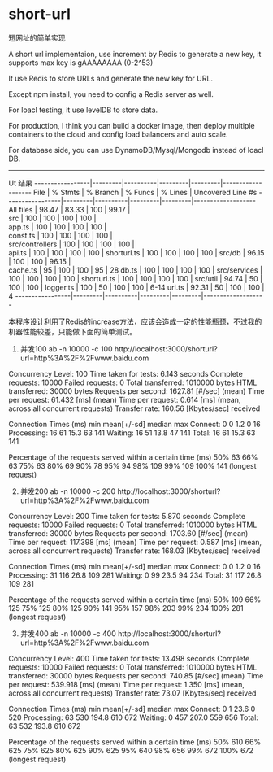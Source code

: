 # short-url

短网址的简单实现

A short url implementaion, use increment by Redis to generate a new key, it supports max key is gAAAAAAAA (0-2^53)

It use Redis to store URLs and generate the new key for URL. 

Except npm install, you need to config a Redis server as well.

For loacl testing, it use levelDB to store data. 

For production, I think you can build a docker image, then deploy multiple containers to the cloud and config load balancers and auto scale.

For database side, you can use DynamoDB/Mysql/Mongodb instead of loacl DB. 




---------------------------------------------------------------------------------------------------


Ut 结果
-----------------|---------|----------|---------|---------|-------------------
File             | % Stmts | % Branch | % Funcs | % Lines | Uncovered Line #s 
-----------------|---------|----------|---------|---------|-------------------
All files        |   98.47 |    83.33 |     100 |   99.17 |                   
 src             |     100 |      100 |     100 |     100 |                   
  app.ts         |     100 |      100 |     100 |     100 |                   
  const.ts       |     100 |      100 |     100 |     100 |                   
 src/controllers |     100 |      100 |     100 |     100 |                   
  api.ts         |     100 |      100 |     100 |     100 | 
  shorturl.ts    |     100 |      100 |     100 |     100 | 
 src/db          |   96.15 |      100 |     100 |   96.15 |                   
  cache.ts       |      95 |      100 |     100 |      95 | 28
  db.ts          |     100 |      100 |     100 |     100 | 
 src/services    |     100 |      100 |     100 |     100 |
  shorturl.ts    |     100 |      100 |     100 |     100 |
 src/util        |   94.74 |       50 |     100 |     100 |
  logger.ts      |     100 |       50 |     100 |     100 | 6-14
  url.ts         |   92.31 |       50 |     100 |     100 | 4
-----------------|---------|----------|---------|---------|-------------------



本程序设计利用了Redis的increase方法，应该会造成一定的性能瓶颈，不过我的机器性能较差，只能做下面的简单测试。

1. 并发100
ab -n 10000 -c 100 http://localhost:3000/shorturl?url=http%3A%2F%2Fwww.baidu.com

Concurrency Level:      100
Time taken for tests:   6.143 seconds
Complete requests:      10000
Failed requests:        0
Total transferred:      1010000 bytes
HTML transferred:       30000 bytes
Requests per second:    1627.81 [#/sec] (mean)
Time per request:       61.432 [ms] (mean)
Time per request:       0.614 [ms] (mean, across all concurrent requests)
Transfer rate:          160.56 [Kbytes/sec] received

Connection Times (ms)
              min  mean[+/-sd] median   max
Connect:        0    0   1.2      0      16
Processing:    16   61  15.3     63     141
Waiting:       16   51  13.8     47     141
Total:         16   61  15.3     63     141

Percentage of the requests served within a certain time (ms)
  50%     63
  66%     63
  75%     63
  80%     69
  90%     78
  95%     94
  98%    109
  99%    109
 100%    141 (longest request)


2. 并发200
 ab -n 10000 -c 200 http://localhost:3000/shorturl?url=http%3A%2F%2Fwww.baidu.com

 Concurrency Level:      200
Time taken for tests:   5.870 seconds
Complete requests:      10000
Failed requests:        0
Total transferred:      1010000 bytes
HTML transferred:       30000 bytes
Requests per second:    1703.60 [#/sec] (mean)
Time per request:       117.398 [ms] (mean)
Time per request:       0.587 [ms] (mean, across all concurrent requests)
Transfer rate:          168.03 [Kbytes/sec] received

Connection Times (ms)
              min  mean[+/-sd] median   max
Connect:        0    0   1.2      0      16
Processing:    31  116  26.8    109     281
Waiting:        0   99  23.5     94     234
Total:         31  117  26.8    109     281

Percentage of the requests served within a certain time (ms)
  50%    109
  66%    125
  75%    125
  80%    125
  90%    141
  95%    157
  98%    203
  99%    234
 100%    281 (longest request)


3. 并发400
 ab -n 10000 -c 400 http://localhost:3000/shorturl?url=http%3A%2F%2Fwww.baidu.com

 Concurrency Level:      400
Time taken for tests:   13.498 seconds
Complete requests:      10000
Failed requests:        0
Total transferred:      1010000 bytes
HTML transferred:       30000 bytes
Requests per second:    740.85 [#/sec] (mean)
Time per request:       539.918 [ms] (mean)
Time per request:       1.350 [ms] (mean, across all concurrent requests)
Transfer rate:          73.07 [Kbytes/sec] received

Connection Times (ms)
              min  mean[+/-sd] median   max
Connect:        0    1  23.6      0     520
Processing:    63  530 194.8    610     672
Waiting:        0  457 207.0    559     656
Total:         63  532 193.8    610     672

Percentage of the requests served within a certain time (ms)
  50%    610
  66%    625
  75%    625
  80%    625
  90%    625
  95%    640
  98%    656
  99%    672
 100%    672 (longest request)